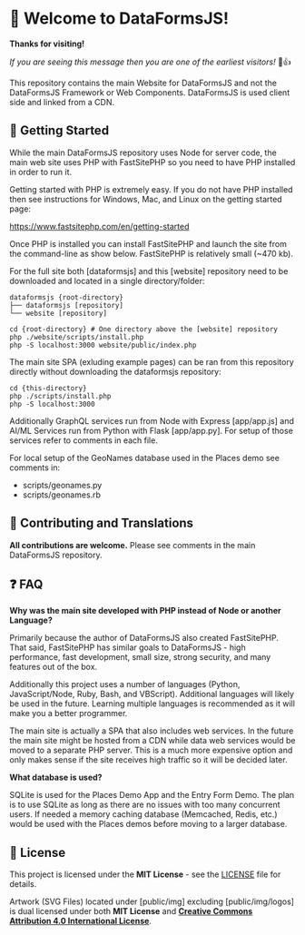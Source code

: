 # 🌟 Welcome to DataFormsJS!

**Thanks for visiting!**

_If you are seeing this message then you are one of the earliest visitors!_ 🌠👍

This repository contains the main Website for DataFormsJS and not the DataFormsJS Framework or Web Components. DataFormsJS is used client side and linked from a CDN.

## 🚀 Getting Started

While the main DataFormsJS repository uses Node for server code, the main web site uses PHP with FastSitePHP so you need to have PHP installed in order to run it.

Getting started with PHP is extremely easy. If you do not have PHP installed then see instructions for Windows, Mac, and Linux on the getting started page:

<a href="https://www.fastsitephp.com/en/getting-started" target="_blank">https://www.fastsitephp.com/en/getting-started</a>

Once PHP is installed you can install FastSitePHP and launch the site from the command-line as show below. FastSitePHP is relatively small (~470 kb).

For the full site both [dataformsjs] and this [website] repository need to be downloaded and located in a single directory/folder:

~~~
dataformsjs {root-directory}
├── dataformsjs [repository]
└── website [repository]
~~~

~~~
cd {root-directory} # One directory above the [website] repository
php ./website/scripts/install.php
php -S localhost:3000 website/public/index.php
~~~

The main site SPA (exluding example pages) can be ran from this repository directly without downloading the dataformsjs repository:

~~~
cd {this-directory}
php ./scripts/install.php
php -S localhost:3000
~~~

Additionally GraphQL services run from Node with Express [app/app.js] and AI/ML Services run from Python with Flask [app/app.py]. For setup of those services refer to comments in each file.

For local setup of the GeoNames database used in the Places demo see comments in:

* scripts/geonames.py
* scripts/geonames.rb

## 🤝 Contributing and Translations

**All contributions are welcome.** Please see comments in the main DataFormsJS repository. 

## :question: FAQ

**Why was the main site developed with PHP instead of Node or another Language?**

Primarily because the author of DataFormsJS also created FastSitePHP. That said, FastSitePHP has similar goals to DataFormsJS - high performance, fast development, small size, strong security, and many features out of the box.

Additionally this project uses a number of languages (Python, JavaScript/Node, Ruby, Bash, and VBScript). Additional languages will likely be used in the future. Learning multiple languages is recommended as it will make you a better programmer.

The main site is actually a SPA that also includes web services. In the future the main site might be hosted from a CDN while data web services would be moved to a separate PHP server. This is a much more expensive option and only makes sense if the site receives high traffic so it will be decided later.

**What database is used?**

SQLite is used for the Places Demo App and the Entry Form Demo. The plan is to use SQLite as long as there are no issues with too many concurrent users. If needed a memory caching database (Memcached, Redis, etc.) would be used with the Places demos before moving to a larger database.

## :memo: License

This project is licensed under the **MIT License** - see the [LICENSE](LICENSE) file for details.

Artwork (SVG Files) located under [public/img] excluding [public/img/logos] is dual licensed under both **MIT License** and <a href="https://creativecommons.org/licenses/by/4.0/" target="_blank" style="font-weight:bold;">Creative Commons Attribution 4.0 International License</a>.
